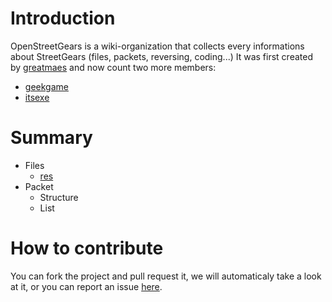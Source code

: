 # Introduction

OpenStreetGears is a wiki-organization that collects every informations about StreetGears (files, packets, reversing, coding...) It was first created by [greatmaes](https://github.com/greatmaes) and now count two more members: 
- [geekgame](https://github.com/geekgame)
- [itsexe](https://github.com/itsexe)

# Summary

- Files
  - [res](https://github.com/OpenStreetGears/docs/res.md)
- Packet
  - Structure
  - List
  
# How to contribute
 
 You can fork the project and pull request it, we will automaticaly take a look at it, or you can report an issue [here](https://github.com/OpenStreetGears/docs/issues).
